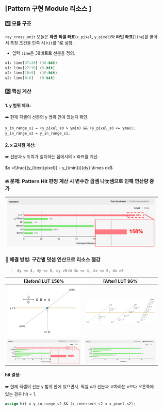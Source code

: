## [Pattern  구현 Module 리소스 ]


### 1️⃣ 모듈 구조

`ray_cross_unit` 모듈은 **화면 픽셀 좌표**(`x_pixel`, `y_pixel`)와 **라인 좌표**(`line`)를 받아서 특정 조건을 만족 시 `hit`를 1로 설정. 

* 입력 `line`은 38비트로 선분을 정의.

```systemverilog
x1: line[37:28] (10-bit)
y1: line[27:19] (9-bit)
x2: line[18:9]  (10-bit)
y2: line[8:0]   (9-bit)
``` 


### 2️⃣ 핵심 계산

#### 1. y 범위 체크:
:arrow_right: 현재 픽셀이 선분의 y 범위 안에 있는지 확인.

```systemverilog
y_in_range_s1 = (y_pixel_s0 > ymin) && (y_pixel_s0 <= ymax);
y_in_range_s2 = y_in_range_s1;
```
#### 2. x 교차점 계산:
:arrow_right: 선분과 y 위치가 일치하는 점에서의 x 좌표를 계산. 

$x =\\frac{(y_{\text{pixel}} - y_{\min})}{dy} \times dx$

### 🔥 문제: Pattern Hit 판정 계산 시 변수간 곱셈 나눗셈으로 인해 연산량 증가

<img src="/History/img/hw/img_3.png" width=600 >|
--|


### 🤩 해결 방법: 구간별 덧셈 연산으로 리소스 절감 

> `dy <= 4, dy <= 8, dy >8` or `dx <= 4, dx <= 8, dx >8`


| [Before] LUT 158% | [After] LUT 96% |
--|--
<img src="/History/img/hw/img_4.png" width=600 >|<img src="/History/img/hw/img_5.png" width=600 >|
<img src="/History/img/hw/img_3.png" width=600 >|<img src="/History/img/hw/img_6.png" width=600 >|

#### hit 결정:
:arrow_right:  현재 픽셀이 선분 y 범위 안에 있으면서, 픽셀 x가 선분과 교차하는 x보다 오른쪽에 있는 경우 hit = 1.

```systemverilog
assign hit = y_in_range_s2 && (x_intersect_s2 < x_pixel_s2);
```
